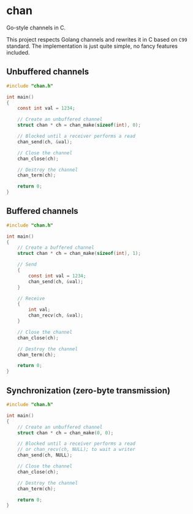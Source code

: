 # chan

Go-style channels in C.

This project respects Golang channels and rewrites it in C based on `C99` standard. The implementation is just quite simple, no fancy features included.

## Unbuffered channels

```c
#include "chan.h"

int main()
{
    const int val = 1234;

    // Create an unbuffered channel
    struct chan * ch = chan_make(sizeof(int), 0);

    // Blocked until a receiver performs a read
    chan_send(ch, &val);

    // Close the channel
    chan_close(ch);

    // Destroy the channel
    chan_term(ch);

    return 0;
}
```

## Buffered channels

```c
#include "chan.h"

int main()
{
    // Create a buffered channel
    struct chan * ch = chan_make(sizeof(int), 1);

    // Send
    {
        const int val = 1234;
        chan_send(ch, &val);
    }

    // Receive
    {
        int val;
        chan_recv(ch, &val);
    }

    // Close the channel
    chan_close(ch);

    // Destroy the channel
    chan_term(ch);

    return 0;
}
```

## Synchronization (zero-byte transmission)

```c
#include "chan.h"

int main()
{
    // Create an unbuffered channel
    struct chan * ch = chan_make(0, 0);

    // Blocked until a receiver performs a read
    // or chan_recv(ch, NULL); to wait a writer
    chan_send(ch, NULL);

    // Close the channel
    chan_close(ch);

    // Destroy the channel
    chan_term(ch);

    return 0;
}
```
